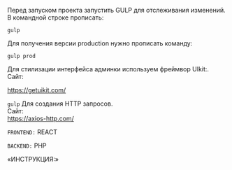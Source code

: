 Перед запуском проекта запустить GULP для отслеживания изменений.<br>
В командной строке прописать:

`gulp`

Для получения версии production нужно прописать команду:

`gulp prod`

Для стилизации интерфейса админки используем фреймвор UIkit:.<br>
Сайт: <br>

https://getuikit.com/

`gulp`
Для создания HTTP запросов.<br>
Сайт: <br>
https://axios-http.com/

`FRONTEND:`
REACT

`BACKEND:`
PHP

«ИНСТРУКЦИЯ:»<br>
